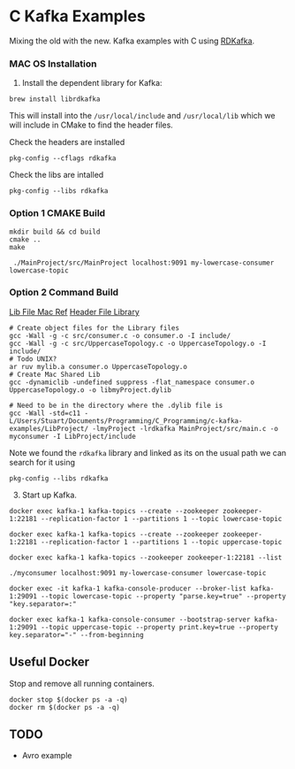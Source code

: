 # C Kafka Examples

Mixing the old with the new. Kafka examples with C using [RDKafka](https://github.com/edenhill/librdkafka).

### MAC OS Installation
1) Install the dependent library for Kafka:
```shell script
brew install librdkafka
```
This will install into the `/usr/local/include` and `/usr/local/lib` which we will include in CMake to find the header files.

Check the headers are installed
```shell script
pkg-config --cflags rdkafka
```
Check the libs are intalled
```shell script
pkg-config --libs rdkafka
```

### Option 1 CMAKE Build
```shell script
mkdir build && cd build   
cmake ..
make
```

```shell script
 ./MainProject/src/MainProject localhost:9091 my-lowercase-consumer lowercase-topic
```

### Option 2 Command Build

[Lib File Mac Ref](https://stackoverflow.com/questions/3532589/how-to-build-a-dylib-from-several-o-in-mac-os-x-using-gcc)
[Header File Library](https://stackoverflow.com/questions/58334781/mac-dylib-linking-cannot-find-header)

```shell script
# Create object files for the Library files
gcc -Wall -g -c src/consumer.c -o consumer.o -I include/
gcc -Wall -g -c src/UppercaseTopology.c -o UppercaseTopology.o -I include/
# Todo UNIX?
ar ruv mylib.a consumer.o UppercaseTopology.o
# Create Mac Shared Lib
gcc -dynamiclib -undefined suppress -flat_namespace consumer.o UppercaseTopology.o -o libmyProject.dylib

# Need to be in the directory where the .dylib file is 
gcc -Wall -std=c11 -L/Users/Stuart/Documents/Programming/C_Programming/c-kafka-examples/LibProject/ -lmyProject -lrdkafka MainProject/src/main.c -o myconsumer -I LibProject/include

```
Note we found the `rdkafka` library and linked as its on the usual path we can search for it using 

```shell script
pkg-config --libs rdkafka
```

3) Start up Kafka.

```shell script
docker exec kafka-1 kafka-topics --create --zookeeper zookeeper-1:22181 --replication-factor 1 --partitions 1 --topic lowercase-topic
```

```shell script
docker exec kafka-1 kafka-topics --create --zookeeper zookeeper-1:22181 --replication-factor 1 --partitions 1 --topic uppercase-topic
```

```shell script
docker exec kafka-1 kafka-topics --zookeeper zookeeper-1:22181 --list
```



```shell script
./myconsumer localhost:9091 my-lowercase-consumer lowercase-topic
```

```shell script
docker exec -it kafka-1 kafka-console-producer --broker-list kafka-1:29091 --topic lowercase-topic --property "parse.key=true" --property "key.separator=:"
```

```shell script
docker exec kafka-1 kafka-console-consumer --bootstrap-server kafka-1:29091 --topic uppercase-topic --property print.key=true --property key.separator="-" --from-beginning
```


## Useful Docker
Stop and remove all running containers.
```shell script
docker stop $(docker ps -a -q)
docker rm $(docker ps -a -q)
```

## TODO
* Avro example

